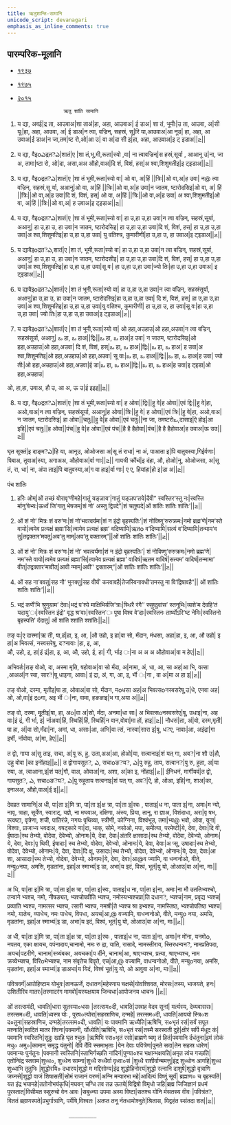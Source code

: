 ```yaml
---
title: ऋतुशान्ति-सामानि 
unicode_script: devanagari  
emphasis_as_inline_comments: true
---   
```


## पारम्परिक-मूलानि
- [१९३७](https://archive.org/stream/sAmaveda-jaiminIya-paravastu-paramparA-docs/sAmaveda-paravastu-1937#page/n99/mode/1up)
- [१९७५](https://archive.org/stream/sAmaveda-jaiminIya-paravastu-paramparA-docs/sAmaveda-paravastu-1975#page/n77/mode/2up)
- [२०१५](https://archive.org/stream/sAmaveda-jaiminIya-paravastu-paramparA-docs/16.%20RUTHU%20SHAANTHI%20PRAKAARAHA#page/n3/mode/2up)

				     ऋतु शांति सामानि 

1. य      द्या, अवई|द्र           ता, आउवाअ|शा        ताअं|हा,           अहा, आउवाअ|
ई         डाअ|
शा         तं, भूमीः|उ              ता, आउवा, अ|सी         यूः|हा,           अहा, आउवा, अ|
ई         डाअ|न                  त्वा, वज्रिन्, सहस्रं, सू|रि              या,आउवाअ|आ        नूउ|
हा,           अहा, आ उवाअ|ई         डाअ|न          जा,तम|ष्ट           रो,ओ|आ         उ|
वा          अ|दा        सी इ|हा,           अहा, आउवाअ|इ          ट् इडाअ||౽||

2. य                द्या, वैइoఎद्रतెఎ|शातं|ए     |शा                 तं,भू,मी,रूता|स्यो       ,वा|
ना          त्वावज्रिन्|स         हस्रं,सूर्या          , आआनू          उ|ना,                जा         अ, तामा|ष्टा           रो, ओ|दा,            असा,अअ औहो,वाअ|दि          शं, विशं, हस्|अ           श्वा,शिशुमतीइ|इ           ट्इडाअ||౽||

3. य                द्या, वैइoद्रतెఎ|शातं|ए       |शा                  तं भूमी,रूता|स्यो        वा|
ओ            वा,          अ|हिं                 ||त्रिः||ओ           वा,अ|ह           उवा|
न@         त्वा वज्रिन्, सहस्रं,सू र्या, अआनु|ओ            वा,          अ|हिं                 ||त्रिः||ओ           वा,अ|ह           उवा|न         जातम, ष्टारोदसिइ|ओ            वा,          अ|
हिं              ||त्रिः||ओ           वा,अ|ह           उवा|दि          शं, विशं, हस्|
ओ            वा,         अ|हिं                 ||त्रिः||ओ           वा,अ|ह           उवा|
अ           श्वा,शिशुमतीइ|ओ            वा,          अ|हिं                 ||त्रिः||ओ           वा,अ|
ह           उवाअ|इ          ट्इडाअ||౽||

4. य                द्या, वैइoद्रतెఎ|शातं|ए       |शा                  तं भूमी,रूता|स्यो        वा| 
हा        उ,हा         उ,हा        उवा|न          त्वा वज्रिन्, सहस्रं,सूर्या, अआनु|
हा        उ,हा         उ, हा        उवा|न         जातम, ष्टारोदसिइ|
हा        उ,हा         उ,हा        उवा|दि          शं, विशं, हस्| हा        उ,हा         उ,हा        उवा|अ           श्वा,शिशुमतिइ|हा        उ,हा         उ,हा        उवा|
यु                  वतिश्च, कुमारीणी|हा        उ,हा         उ, हा        उवाअ|इ         ट्इडाअ||౽||

5. य                द्यावैइoद्रतెఎ,शातं|ए       |शा                  तं, भूमी,रूता|स्यो        वा| 
हा        उ,हा         उ,हा        उवा|न          त्वा वज्रिन्, सहस्रं,सूर्या, अआनु|
हा        उ,हा         उ, हा        उवा|न        जातम, ष्टारोदसीइ|
हा        उ,हा         उ,हा        उवा|दि          शं, विशं, हस्| हा        उ,हा         उ,हा        उवा|अ           श्वा,शिशुमतिइ|हा        उ,हा         उ,हा        उवा|सू        वः|
हा        उ,हा         उ,हा        उवा|ज्यो          तिः|हा        उ,हा         उ,हा        उवाअ|
इ          ट्इडाअ||౽||

6. य                द्यावैइoद्रतెఎ|शातं|ए       |शा                  तं भूमी,रूता|स्यो        वा| 
हा        उ,हा         उ,हा        उवा|न          त्वा वज्रिन्, सहस्रंसूर्या, अआनु|हा        उ,हा         उ, हा        उवा|न         जातम, ष्टारोदसिइ|हा        उ,हा         उ,हा        उवा|
दि          शं, विशं, हस्| हा        उ,हा         उ,हा        उवा|अ           श्वा,शिशुमतिइ|हा        उ,हा         उ,हा        उवा|यु                  वतिश्च, कुमारीणी|
हा        उ,हा         उ, हा        उवा|सू        वः|हा        उ,हा         उ,हा        उवा|
ज्यो          तिः|हा        उ,हा         उ,हा        उवाअ|इ          ट्इडाअ||౽||

7. य                द्यावैइoद्रतెఎ|शातं|ए       |शा                  तं भूमी,रूता|स्यो        वा| 
ओ             हहा,अउहाउ|ओ             हहा,अउवा|न          त्वा वज्रिन्, सहस्रंसूर्या, अआनु|
ఒ         हा, ఒ         हाअ||द्विः||ఒ         हा, ఒ         हाअ|ह         उवा|
न         जातम, ष्टारोदसिइ|ओ          हहा,अउहाउ|ओ             हहा,अउवा|
दि          शं, विशं, हस्|ఒ         हा, ఒ         हाअ||द्विः||ఒ         हा, ఒ         हाअ|
ह         उवा|अ           श्वा,शिशुमतिइ|ओ          हहा,अउहाउ|ओ             हहा,अउवा|
सू       वाः|ఒ         हा, ఒ         हाअ||द्विः||ఒ         हा, ఒ         हाअ|ह         उवा|
ज्यो         तीः|ओ          हहा,अउहाउ|ओ             हहा,अउवा|ई         डा|ఒ         हा, ఒ         हाअ||द्विः||ఒ         हा, ఒ         हाअ|ह         उवा|इ          ट्इडा|ओ          हहा,अउहाउ|

ओ,         हा,हा, उवाअ, हौ            उ, आ           अ, ऊ           उ|ई           इइइ||౽||

8. य                द्या, वैइoद्रतెఎ|शातं|ए       |शा                  तं भूमी,रूता|स्यो        वा|
ह            ओवा||द्विः||हु        वे|ह          ओवा||एवं द्विः||हु        वे|हा,          अओ,वाअ|न          त्वा वज्रिन्, सहस्रंसूर्या, अआनु|ह            ओवा||त्रिः||हु        वे|
ह          ओवा||एवं त्रिः||हु        वे|हा,           अओ,वाअ|न         जातम, ष्टारोदसिइ|
हा            ओवा||चतुः||हु        वे|ह          ओवा||एवं चतुः||ना                 जा, तमष्टरोఒ,दासाइ|ऐ         होइ|आ         इहि||एवं चतुः||ह            ओवा||पंच||हु        वे|ह          ओवा||एवं पंच||है        है हैहोवा||पंच||है             है हैहोवाअ|ह         उवाअ|ऊ          उउ||౽||

घृत सूक्तं|इ           दाङ्मెఎ|हि          या, आनूउ, ओओजसा           अ|सू      तं राधा|
ना       अं, पाआता         इ|पि          बातुवस्या,गिईर्वणाः|पिबाअ, तूवाअ|स्या,          अगाअअ, औहोवाअ|र्वा          णाः||౽||
गायत्री क्रौंचं|इ                दंहा, औ, होओ|नू,              ओओजसा, अ|सू      तं, रा, धा|
ना,            अंपा          ताइ|पि       बातुवस्या,अ|ग       वा         हाइ|र्वा         णाः|
ए         ए, हियांहा|हो          इ|डा        अ||౽||

पंच शांतिः
1. हरिः ओम्|ओं तच्छं योरावृ’णीमहे|गातुं यङ्ञाय’|गातुं यङ्ञप’तये|दैवी” स्वस्तिर’स्तु नः|स्वस्ति
र्मानु’षेभ्यः|ऊर्ध्वं जि’गातु भेषजम्|शं नो’ अस्तु द्विपदे”|शं चतुष्पदे|ओं शांतिः शांतिः शांतिः’||౽||
 
2. ओं शं नो’ मित्रः शं वरु’णः|शं नो’भवत्वर्यमा|शं न इंद्रो बृहस्पतिः’|शं नोविष्णु’रुरुक्रमः|नमो ब्रह्म’णे|नम’स्ते वायो|त्वमेव प्रत्यक्षं ब्रह्मा’सि|त्वामेव प्रत्यक्षं ब्रह्म’ वदिष्यामि|ऋतo व’दिष्यामि|सत्यं व’दिष्यामि|तन्माम’व तु|तद्वक्तार’मवतु|अव’तु माम्|अव’तु वक्तारम्”||ओं शांतिः शांतिः शांतिः’||౽||
 
3.  ओं शं नो’ मित्रः शं वरु’णः|शं नो’ भवत्वर्यमा|शं न इंद्रो बृहस्पतिः’| शं नोविष्णु’रुरुक्रमः|नमो ब्रह्म’णे| नम’स्ते वायो|त्वमेव प्रत्यक्षं ब्रह्मा’सि|त्वामेव प्रत्यक्षं ब्रह्मा’ वादिषं|ऋतम वादिषं|सत्यम’ वादिषं|तन्मामा’ वीत्|तद्वक्तार’मावीत्|आवी न्माम्|अवी’’ द्वक्तारम्”|ओं शांतिः शांतिः शांतिः’||౽||
 
4. ओं सह ना’ववतु|सह नौ’ भुनक्तु|सह वीर्यं’ करवावहै|तेजस्विनावधी’तमस्तु मा वि’द्विषावहै”||
ओं शांतिः शांतिः शांतिः’||౽||
5. भद्रं कर्णे’भि श्रुणुयाम’ देवाः|भद्रं प’श्ये माक्षिभिर्यजि’त्राः|स्धिरै रंगै’’ स्सुष्ठुवांस’ स्तनूभिः|व्यशे’म देवहि’तं यदायु’ः|स्वस्तिन इंद्रो’ वृद्ध श्र’वाः|स्वस्तिन’ः पूषा विश्व वे’दाः|स्वस्तिनः तार्ष्योऽरि’ष्ट नेमिः|स्वस्तिनो बृहस्पति’ र्ददातु|
ओं शांति श्शांति श्शांतिः||౽||

 
तङ्        वः|ए          दास्मां|ऋ           ती, षा,हं|हा,                    इ, आ,       |औ उहो,
इ            हा|वा         सो, र्मंदान, मंधसा, अहा|हा,                   इ, आ,          औ उहो|
इ          हा|अ        भिवत्सं, नस्वसरेषु, दెनावाः             |हा,                   इ, आ,           
औ, उहो, इ,            हा|इं         द्रं|हा,                   इ, आ,           औ, उहो, ई,            हा|
गी,            र्भाइ ः|ना             अ अ अ औहोवाअ|वा            म हेए||౽||

अभिवर्तः|तङ्           वोओ, दा, अस्मा मृति, षहोवाअ|वा          सो र्मंदा, अ|नामा, अं, धा, आ,  सा          अह|आ           भि, वत्सा ,आअअं|न          स्वा, सारె|षू         धाइना,        आवाः|
इं         द्रा, अं, गा, आ, इ, र्भी ः|ना        , वा अ|मा         अ हा        इ||౽||

तङ्       वोओ, दस्मा, मृतीइ|षा           हा, ओवाअ|वा           सो, र्मंदान, मoधसा          अह|अ           भिवत्सoनस्वसरेषू,उ|धे, एनवा         अह|ओ,              ओ,वा|इं         द्रoगा, अइ र्भी ः|ना,          वामा,         हङङाइ|भ          गा,अया अ||౽||

तङ् वो, दस्मा, मृूतीइ|षा,          हा, अo|वा        अ|सो,           र्मंदा, अनमा|धा          साः|
अ           भिवत्सoनस्वसरेए|षू,            उधाइ|ना,       अह वाः|इं           द्रं, गी र्भा, इ|
र्नाअवा|हिं,               स्थिहिं|हिं,               स्थिहिं|न             वान,वोवा|मा        हों,  हाइ||౽||
नौधसं|ता,         अं|वो,            दस्म,मृती|षा          हा, अं|वा          सो,र्मंदा|ना,
अमां, धा, असाः|आ,          अभि|वा          त्सं, नास्वा|सारा         इ|षू,            धెए, नावाः|आ,            अइंद्रां|गा          इर्भी, र्नावोवा, अ|मा,           हेए||౽||

त          द्वो, गाया अ|सु            ताइ, सचा, अ|पू          रू, हु, उता,अअ|आ,         होओ|या,           सत्वानाइ|शं             यत् गा, अवె|ना              शौ            उ|हौ,                  उहु            वोवा         |का          इनोंहाइ||౽||
त                द्वोगायसुतె, ఎ, सचाoङెयె, ఎ|पु                   रुहू, ताय, सत्वानె|पु              रु, हुता, अ|या            स्या, अ, त्वाआना,इ|शं              यत्|गौ,                 वाअ, ओवाअ|ना,            अशा, अ|का              इ, नोंहाइ||౽||
ईनिधनं, मार्गीयवं|त                द्वो, गायसुतె, ఎ, सचाoङెयె, ఎ|पु           रुहूताय सत्वनाइ|शं              यत् गा, अवె|ऐ,                            हो, ओआ, इहि|ना,               शाअ|का,               इनाअअ, औहो,वाअ|ई             इ||౽||

देवव्रत सामानि|अ               धी, पा|ता             इ|मि             त्रा, पा|ता            इ|क्ष                त्रा, पा|ता            इ|स्वः ,                    पाताइ|ध              ना, पाता              इ|ना,                                अमाः|म                    न्यो, नावृ, त्राहा, सूर्येण, स्वाराट्, यज्ञे, ना मघवाअ, दक्षिणा, अंस्य, प्रिया, तानू, रा ज्ञाअ, विशंदाधा, अरा|वृ               षभ, स्त्वष्टा, वृत्रेणा, शची, पातिरंन्ने, नगयः पृथिव्या, स्त्रीणी, कोग्निना, विश्वंभूउ, तमा|भ्य@           भवो, ओवा, यूना|विश्वाः, प्राजाभ्य भवदाअ, वषट्कारे णा|दा, भाक्,  सोमे, नसोओ, मपा, समीत्या, परमेष्टी|ये,               देवा, देवाः|दि                    वी, ईषादाः|स्थ                तेभ्यो, वोदेवा, देवेभ्यो, ओनामः|ये,               देवा, देवाः|अंतरि क्षासादाः|स्थ                तेभ्यो, वोदेवा, देवेभ्यो, ओनामः|ये,               देवा, देवाः|पृ                     थिवी, ईषादाः|
स्थ                तेभ्यो, वोदेवा, देवेभ्यो, ओनामः|ये,               देवा, देवाः|अ                     प्सू, उषादाः|स्थ                तेभ्यो, वोदेवा, देवेभ्यो, ओनामः|ये,               देवा, देवाः|दि                      क्षू, उसादाः|स्थ                तेभ्यो, वोदेवा, देवेभ्यो, ओनामः|ये,               देवा, देवाः|आ                      शा, आसादाः|स्थ                तेभ्यो, वोदेवा, देवेभ्यो, ओनामः|ये,               देवा, देवाः|आ@व ज्यामि, वा धन्वनोओ, वीते, मन्युoनया, अमसि, मृडतांना, इहा|अ                  स्माभ्यं|इ              डा, अभा|य          इदं, विश्वं, भूतं|यु               यो, ओआउ|वा             अ|ना,             माः||౽||

अ               धि, पा|ता             इ|मि             त्रा, पा|ता            इ|क्ष                त्रा, पा|ता            इ|स्वः,                     पाताइ|ध              ना, पा|ता             इ|ना,                               अमाः|ना     मौ उततिभ्यश्चो, तन्वाने भ्यश्च, नमो, नीषङ्यत्, भ्यश्चोपवीति भ्यश्च, नमोस्यभ्यश्चप्रा|ति             दधानె, भ्यश्च|नाम, प्रवृद्य भ्यश्च|प्रव्याति भ्यश्च, नामत्सर भ्यश्च, त्सारी भ्यश्च, नमश्री|ते         भ्यश्च श्रा इभ्यश्च, नामस्तिष्ठ, भ्यश्चोपतिष्ठ भ्यश्च|नमो, यातेच, व्याधेच, नमः पाधेच, विपधा, अयच|आ,@   वज्यामि, वाधन्वनोओ, वीते, मन्युo नया, अमसि, मृडतांना, इहा|अ                  स्माभ्यं|इ              डा, अभा|य          इदं, विश्वं, भूतं|यु               यो, ओआउ|वा             अ|ना,             माः||౽||

अ               धी, पा|ता             इ|मि             त्रा, पा|ता            इ|क्ष                त्रा, पा|ता            इ|स्वः ,                    पाताइ|ध              ना, पाता              इ|ना,                                अमाः|न             मोंना, यनमोo, नपतय, एका क्षायच, वपंनादाय,चानामो, नमः  रु                        द्रा, याति, रासादे, नामस्तीराय, स्तिरधन्वनె, नामप्रतिपदा, अयच|पटरीणे, चानाम|स्त्र्यंबका, अयचका|प                    र्दीने, चानाम|आ, श्राएभ्यश्च, प्रत्या, श्राएभ्यश्च, नाम क्रव्येभ्यश्च, विरिoभेभ्यश्च, नाम संवृतेच विवृते, एच|आ,@   वज्यामि, वाधन्वनोओ, वीते, मन्युoनया, अमसि, मृडतांना, इहा|अ                  स्माभ्यं|इ            डाअभा|य            यिदं, विश्वं भूतं|यु            यो, ओ आवुवा          अ|ना,             माः||౽|| 

पवित्रवर्गं|आपोहिष्टाम योभुवः|तानऊर्जे, दधातन|महेरणाय चक्षसे|योवश्शिवत, मोरसः|तस्य, भाजयते, हनः|उशितीरिव मातरः|तस्मादरंग मामवो|यस्यक्षयाय जिन्वधा|आपोजनय धाचनः ||౽||

ओं तरत्समंदी, धावति|धारा सुतस्या०धसः |तरत्सम०दी, धावति|उस्राह वेदव सूनां| मर्त्यस्य, देव्यवाससः|तरत्सम०दी, धावति|ध्वस्त्र योः , पुरष०त्योरा|सहस्राणिच, दग्महे| तरत्सम०दी, धावति|आययो स्त्रि०श द०तुना|सहस्राणिच, दग्महे|तरत्सम०दी, धावति| यः  पावमानि ऋध्यैति|ऋषिभि, स०भृतं रसं|सर्वं सपूत मश्नाति|स्वदितं मातर श्विना|पवमानी, र्योध्येति|ऋषिभि, स०भृतं रसं|तस्मै सरस्वती दुहे|क्षीरं सर्पि र्मधूद कं|पवमानि स्वस्तिनि|सुदुः  खाहि घृत श्चुतः |ऋषिभि स्स०भृतं रसो|ब्राह्मणे ष्वमृ तं हितं|पवमानि र्दधंतुना|इमं लोकं मधु० अमु०|कामान् समृद्ध यंतुनो| देवि र्देवि स्समाभृताः |येन देवाः  पवित्रेण|पुनते सदा|तेन सहस्र धारेण|पवमान्यः  पुनंतुनः |पवमानी स्वस्तिनि|स्ताभिर्गच्छति नांदिनं|पुण्या०श्च भक्षान्भक्षयति|अमृत त्वंच गच्छति|एतोन्विंद्र स्तवाम|शुध्ध०, शुध्धेन साम्ना|शुध्धै रुध्धैर्वा वृध्वा०सं |शुध्धै राशीर्वान्ममत्तु|इंद्र शुध्धोन आगहि|शुध्ध शुध्धाभि तूतुभिः |शुद्धोरयि० दधारय|शुद्धो म मद्दिसोम्य|इंद्र शुद्धोहिनोरयं|शुद्धो रत्नानि दाशुषे|शुद्धो वृत्राणि जघ्नसे|शुद्धो वाजं शिषासती|सोमं राजानं वरुणं|अग्नि मन्वारभा महे|आदित्यं विष्णुं सूर्यं| ब्रह्माण० च बृहस्पतिं|यत इंद्र भयामहे|ततोनोभयंकृधि|मघवन् चग्धि तव तन्न ऊतये|विद्विषो विमृधो जहि|ब्रह्म जिजिज्ञानं प्रधमं पुरस्तात्|विसीमत स्सुरुचो वेन आवः |सबुध्न्या उपमा अस्य विष्टा|सतश्च योनि र्मसतस्य वीवः |पवित्रंतె, विततं ब्रह्मणस्पते|प्रभुर्गात्राणि, पर्येषि,विश्वतः |अतप्त तनू र्नतधामोश्नुते|श्रितास, यिद्वहंत स्संतदा शत||౽||




						_________
